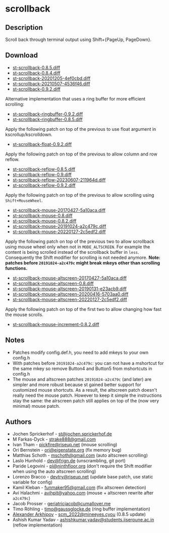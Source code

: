 scrollback
==========

Description
-----------
Scroll back through terminal output using Shift+{PageUp, PageDown}.

Download
--------
* [st-scrollback-0.8.5.diff](st-scrollback-0.8.5.diff)
* [st-scrollback-0.8.4.diff](st-scrollback-0.8.4.diff)
* [st-scrollback-20201205-4ef0cbd.diff](st-scrollback-20201205-4ef0cbd.diff)
* [st-scrollback-20210507-4536f46.diff](st-scrollback-20210507-4536f46.diff)
* [st-scrollback-0.9.2.diff](st-scrollback-0.9.2.diff)

Alternative implementation that uses a ring buffer for more
efficient scrolling:

* [st-scrollback-ringbuffer-0.9.2.diff](st-scrollback-ringbuffer-0.9.2.diff)
* [st-scrollback-ringbuffer-0.8.5.diff](st-scrollback-ringbuffer-0.8.5.diff)

Apply the following patch on top of the previous to use float argument in
kscrollup/kscrolldown.

* [st-scrollback-float-0.9.2.diff](st-scrollback-float-0.9.2.diff)

Apply the following patch on top of the previous to allow column and row reflow.

* [st-scrollback-reflow-0.8.5.diff](st-scrollback-reflow-0.8.5.diff)
* [st-scrollback-reflow-0.9.diff](st-scrollback-reflow-0.9.diff)
* [st-scrollback-reflow-20230607-211964d.diff](st-scrollback-reflow-20230607-211964d.diff)
* [st-scrollback-reflow-0.9.2.diff](st-scrollback-reflow-0.9.2.diff)

Apply the following patch on top of the previous to allow scrolling
using `Shift+MouseWheel`.

* [st-scrollback-mouse-20170427-5a10aca.diff](st-scrollback-mouse-20170427-5a10aca.diff)
* [st-scrollback-mouse-0.8.diff](st-scrollback-mouse-0.8.diff)
* [st-scrollback-mouse-0.8.2.diff](st-scrollback-mouse-0.8.2.diff)
* [st-scrollback-mouse-20191024-a2c479c.diff](st-scrollback-mouse-20191024-a2c479c.diff)
* [st-scrollback-mouse-20220127-2c5edf2.diff](st-scrollback-mouse-20220127-2c5edf2.diff)

Apply the following patch on top of the previous two to allow scrollback using
mouse wheel only when not in `MODE_ALTSCREEN`. For example the content is being
scrolled instead of the scrollback buffer in `less`. Consequently the Shift
modifier for scrolling is not needed anymore. **Note: patches before
`20191024-a2c479c` might break mkeys other than scrolling functions.**

* [st-scrollback-mouse-altscreen-20170427-5a10aca.diff](st-scrollback-mouse-altscreen-20170427-5a10aca.diff)
* [st-scrollback-mouse-altscreen-0.8.diff](st-scrollback-mouse-altscreen-0.8.diff)
* [st-scrollback-mouse-altscreen-20190131-e23acb9.diff](st-scrollback-mouse-altscreen-20190131-e23acb9.diff)
* [st-scrollback-mouse-altscreen-20200416-5703aa0.diff](st-scrollback-mouse-altscreen-20200416-5703aa0.diff)
* [st-scrollback-mouse-altscreen-20220127-2c5edf2.diff](st-scrollback-mouse-altscreen-20220127-2c5edf2.diff)

Apply the following patch on top of the first two to allow changing how fast the mouse scrolls.

* [st-scrollback-mouse-increment-0.8.2.diff](st-scrollback-mouse-increment-0.8.2.diff)

Notes
-----
* Patches modify config.def.h, you need to add mkeys to your own config.h
* With patches before `20191024-a2c479c`: you can not have a mshortcut for the
  same mkey so remove Button4 and Button5 from mshortcuts in config.h
* The mouse and altscreen patches `20191024-a2c479c` (and later) are simpler and
  more robust because st gained better support for customized mouse shortcuts.
  As a result, the altscreen patch doesn't really need the mouse patch. However
  to keep it simple the instructions stay the same: the alrscreen patch still
  applies on top of the (now very minimal) mouse patch.

Authors
-------
* Jochen Sprickerhof - <st@jochen.sprickerhof.de>
* M Farkas-Dyck - <strake888@gmail.com>
* Ivan Tham - <pickfire@riseup.net> (mouse scrolling)
* Ori Bernstein - <ori@eigenstate.org> (fix memory bug)
* Matthias Schoth - <mschoth@gmail.com> (auto altscreen scrolling)
* Laslo Hunhold - <dev@frign.de> (unscrambling, git port)
* Paride Legovini - <pl@ninthfloor.org> (don't require the Shift modifier
  when using the auto altscreen scrolling)
* Lorenzo Bracco - <devtry@riseup.net> (update base patch, use static
  variable for config)
* Kamil Kleban - <funmaker95@gmail.com> (fix altscreen detection)
* Avi Halachmi - <avihpit@yahoo.com> (mouse + altscreen rewrite after `a2c479c`)
* Jacob Prosser - <geriatricjacob@cumallover.me>
* Timo Röhling - <timo@gaussglocke.de> (ring buffer implementation)
* [Alexander Arkhipov](gopher://mineeyes.cyou/) - <scm_2022@mineeyes.cyou> (0.8.5 update)
* Ashish Kumar Yadav - <ashishkumar.yadav@students.iiserpune.ac.in> (reflow implementation)
